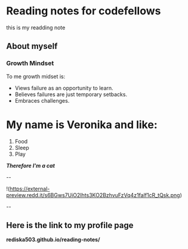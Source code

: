 # Reading notes for codefellows
this is my readding note
## About myself

### Growth Mindset
 To me growth midset is:
 - Views failure as an opportunity to learn.
 - Believes failures are just temporary setbacks.
 - Embraces challenges.


My name is Veronika and like:
==========================
 1. Food
 1. Sleep
 1. Play


***Therefore I'm a cat***

--

 !(https://external-preview.redd.it/s6BGws7UiO2Ihts3KO2BzhvuFzVq4z1falf1cR_tQsk.png)

--

Here is the link to my profile page 
--
**rediska503.github.io/reading-notes/**






